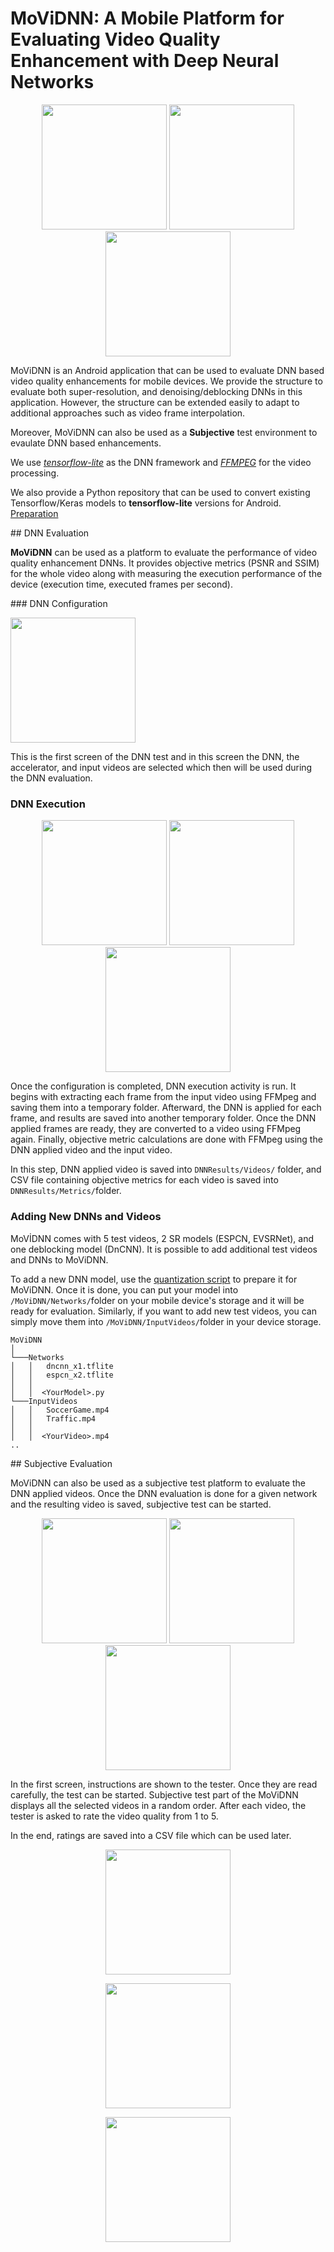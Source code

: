 # MoViDNN: A Mobile Platform for Evaluating Video Quality Enhancement with Deep Neural Networks

<p float="left", align="center">
  <img src="readme_imgs/MainScreen.jpg" width="200">
  <img src="readme_imgs/DNNConfig.jpg" width="200">
  <img src="readme_imgs/SubjectiveConfig.jpg" width="200">
</p>

MoViDNN is an Android application that can be used to evaluate DNN based video quality enhancements for mobile devices. We provide the structure to evaluate both super-resolution, and denoising/deblocking DNNs in this application. However, the structure can be extended easily to adapt to additional approaches such as video frame interpolation.

Moreover, MoViDNN can also be used as a **Subjective** test environment to evaulate DNN based enhancements. 

We use [*tensorflow-lite*](https://www.tensorflow.org/lite) as the DNN framework and [*FFMPEG*](https://github.com/tanersener/ffmpeg-kit) for the video processing. 

We also provide a Python repository that can be used to convert existing Tensorflow/Keras models to **tensorflow-lite** versions for Android. [Preparation](https://github.com/cd-athena/MoViDNN/tree/main/TFLite_Quantization)



## DNN Evaluation

**MoViDNN** can be used as a platform to evaluate the performance of video quality enhancement DNNs. It provides objective metrics (PSNR and SSIM) for the whole video along with measuring the execution performance of the device (execution time, executed frames per second).



### DNN Configuration

<p align="left">
  <img src="readme_imgs/DNNConfig.jpg" width="200">
</p>

This is the first screen of the DNN test and in this screen the DNN, the accelerator, and input videos are selected which then will be used during the DNN evaluation.



### DNN Execution

<p float="left", align="center">
  <img src="readme_imgs/DNNExecution_1.jpg" width="200">
  <img src="readme_imgs/DNNExecution_2.jpg" width="200">
  <img src="readme_imgs/DNNExecution_3.jpg" width="200">
</p>

Once the configuration is completed, DNN execution activity is run. It begins with extracting each frame from the input video using FFMpeg and saving them into a temporary folder. Afterward, the DNN is applied for each frame, and results are saved into another temporary folder. Once the DNN applied frames are ready, they are converted to a video using FFMpeg again. Finally, objective metric calculations are done with FFMpeg using the DNN applied video and the input video. 

In this step, DNN applied video is saved into `DNNResults/Videos/` folder, and CSV file containing objective metrics for each video is saved into `DNNResults/Metrics/`folder.



### Adding New DNNs and Videos

MoVİDNN comes with 5 test videos, 2 SR models (ESPCN, EVSRNet), and one deblocking model (DnCNN). It is possible to add additional test videos and DNNs to MoViDNN. 

To add a new DNN model, use the [quantization script](https://github.com/cd-athena/MoViDNN/tree/main/TFLite_Quantization) to prepare it for MoViDNN. Once it is done, you can put your model into `/MoViDNN/Networks/`folder on your mobile device's storage and it will be ready for evaluation. Similarly, if you want to add new test videos, you can simply move them into `/MoViDNN/InputVideos/`folder in your device storage.

```
MoViDNN
│
└───Networks
│   │   dncnn_x1.tflite
│   │   espcn_x2.tflite
│   │
│   │  <YourModel>.py
└───InputVideos
│   │   SoccerGame.mp4
│   │   Traffic.mp4
│   │
│   │  <YourVideo>.mp4
..
```





## Subjective Evaluation

MoViDNN can also be used as a subjective test platform to evaluate the DNN applied videos. Once the DNN evaluation is done for a given network and the resulting video is saved, subjective test can be started.

<p float="left", align="center">
  <img src="readme_imgs/SubjectiveConfig.jpg" width="200">
  <img src="readme_imgs/SubjectiveNetworks.jpg" width="200">
  <img src="readme_imgs/SubjectiveVideos.jpg" width="200">
</p>

In the first screen, instructions are shown to the tester. Once they are read carefully, the test can be started. Subjective test part of the MoViDNN displays all the selected videos in a random order. After each video, the tester is asked to rate the video quality from 1 to 5. 

In the end, ratings are saved into a CSV file which can be used later.



<p float="left", align="center">
  <img src="readme_imgs/SubjectiveInstructions.jpg" width="200">
</p>

<p float="left", align="center">
  <img src="readme_imgs/SubjectiveRun.jpg" width="200">
</p>

<p float="left", align="center">
  <img src="readme_imgs/SubjectiveRating.jpg" width="200">
</p>

